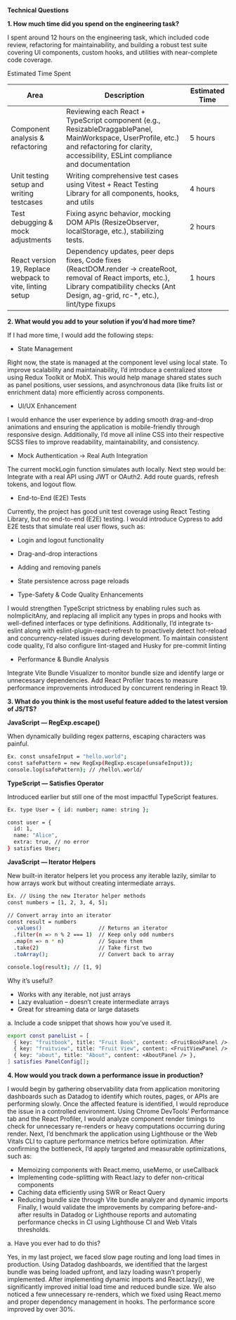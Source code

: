 **Technical Questions**

**1.	How much time did you spend on the engineering task?**

I spent around 12 hours on the engineering task, which included code review, refactoring for maintainability, and building a robust test suite covering UI components, custom hooks, and utilities with near-complete code coverage.

Estimated Time Spent

| **Area** | **Description** | **Estimated Time** |
|-----------|------------------|--------------------|
| Component analysis & refactoring | Reviewing each React + TypeScript component (e.g., ResizableDraggablePanel, MainWorkspace, UserProfile, etc.) and refactoring for clarity, accessibility, ESLint compliance and documentation | 5 hours |
| Unit testing setup and writing testcases | Writing comprehensive test cases using Vitest + React Testing Library for all components, hooks, and utils | 4 hours |
| Test debugging & mock adjustments | Fixing async behavior, mocking DOM APIs (ResizeObserver, localStorage, etc.), stabilizing tests. | 2 hours |
| React version 19, Replace webpack to vite, linting setup | Dependency updates, peer deps fixes, Code fixes (ReactDOM.render → createRoot, removal of React imports, etc.), Library compatibility checks (Ant Design, ag-grid, rc-*, etc.), lint/type fixups | 1 hours |

**2.	What would you add to your solution if you’d had more time?**

If I had more time, I would add the following steps:
- State Management

Right now, the state is managed at the component level using local state. To improve scalability and maintainability, I’d introduce a centralized store using Redux Toolkit or MobX. This would help manage shared states such as panel positions, user sessions, and asynchronous data (like fruits list or enrichment data) more efficiently across components.

- UI/UX Enhancement

I would enhance the user experience by adding smooth drag-and-drop animations and ensuring the application is mobile-friendly through responsive design. Additionally, I’d move all inline CSS into their respective SCSS files to improve readability, maintainability, and consistency.

- Mock Authentication → Real Auth Integration

The current mockLogin function simulates auth locally.
Next step would be:
Integrate with a real API using JWT or OAuth2.
Add route guards, refresh tokens, and logout flow.

- End-to-End (E2E) Tests

Currently, the project has good unit test coverage using React  Testing Library, but no end-to-end (E2E) testing. I would introduce Cypress to add E2E tests that simulate real user flows, such as:
   - Login and logout functionality
   - Drag-and-drop interactions
   - Adding and removing panels
   - State persistence across page reloads

- Type-Safety & Code Quality Enhancements

I would strengthen TypeScript strictness by enabling rules such as noImplicitAny, and replacing all implicit any types in props and hooks with well-defined interfaces or type definitions. Additionally, I’d integrate ts-eslint along with eslint-plugin-react-refresh to proactively detect hot-reload and concurrency-related issues during development.
To maintain consistent code quality, I’d also configure lint-staged and Husky for pre-commit linting

- Performance & Bundle Analysis

Integrate Vite Bundle Visualizer to monitor bundle size and identify large or unnecessary dependencies. Add React Profiler traces to measure performance improvements introduced by concurrent rendering in React 19.

**3.	What do you think is the most useful feature added to the latest version of JS/TS?**

**JavaScript — RegExp.escape()**

When dynamically building regex patterns, escaping characters was painful.
```bash
Ex. const unsafeInput = "hello.world";
const safePattern = new RegExp(RegExp.escape(unsafeInput));
console.log(safePattern); // /hello\.world/
```

**TypeScript — Satisfies Operator**

Introduced earlier but still one of the most impactful TypeScript features.
```bash
Ex. type User = { id: number; name: string };

const user = {
  id: 1,
  name: "Alice",
  extra: true, // no error
} satisfies User;
```

**JavaScript — Iterator Helpers**

New built-in iterator helpers let you process any iterable lazily, similar to how arrays work but without creating intermediate arrays.
```bash
Ex. // Using the new Iterator helper methods
const numbers = [1, 2, 3, 4, 5];

// Convert array into an iterator
const result = numbers
  .values()                  // Returns an iterator
  .filter(n => n % 2 === 1)  // Keep only odd numbers
  .map(n => n * n)           // Square them
  .take(2)                   // Take first two
  .toArray();                // Convert back to array

console.log(result); // [1, 9]
```
Why it’s useful?
- Works with any iterable, not just arrays
- Lazy evaluation – doesn’t create intermediate arrays
- Great for streaming data or large datasets

a. Include a code snippet that shows how you’ve used it.
```bash
export const panelList = [
  { key: "fruitbook", title: "Fruit Book", content: <FruitBookPanel /> },
  { key: "fruitview", title: "Fruit View", content: <FruitViewPanel /> },
  { key: "about", title: "About", content: <AboutPanel /> },
] satisfies PanelConfig[];
```

**4.	How would you track down a performance issue in production?**

I would begin by gathering observability data from application monitoring dashboards such as Datadog to identify which routes, pages, or APIs are performing slowly. Once the affected feature is identified, I would reproduce the issue in a controlled environment. Using Chrome DevTools’ Performance tab and the React Profiler, I would analyze component render timings to check for unnecessary re-renders or heavy computations occurring during render.
Next, I’d benchmark the application using Lighthouse or the Web Vitals CLI to capture performance metrics before optimization. After confirming the bottleneck, I’d apply targeted and measurable optimizations, such as:
- Memoizing components with React.memo, useMemo, or useCallback
- Implementing code-splitting with React.lazy to defer non-critical components
- Caching data efficiently using SWR or React Query
- Reducing bundle size through Vite bundle analyzer and dynamic imports
Finally, I would validate the improvements by comparing before-and-after results in Datadog or Lighthouse reports and automating performance checks in CI using Lighthouse CI and Web Vitals thresholds.

a.	Have you ever had to do this?

Yes, in my last project, we faced slow page routing and long load times in production.
Using Datadog dashboards, we identified that the largest bundle was being loaded upfront, and lazy loading wasn’t properly implemented. After implementing dynamic imports and React.lazy(), we significantly improved initial load time and reduced bundle size.
We also noticed a few unnecessary re-renders, which we fixed using React.memo and proper dependency management in hooks. The performance score improved by over 30%.




